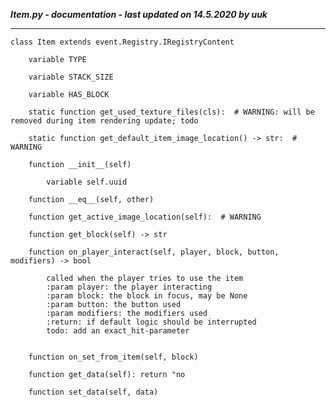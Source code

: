 ***Item.py - documentation - last updated on 14.5.2020 by uuk***
___

    class Item extends event.Registry.IRegistryContent

        variable TYPE

        variable STACK_SIZE

        variable HAS_BLOCK

        static function get_used_texture_files(cls):  # WARNING: will be removed during item rendering update; todo

        static function get_default_item_image_location() -> str:  # WARNING

        function __init__(self)

            variable self.uuid

        function __eq__(self, other)

        function get_active_image_location(self):  # WARNING

        function get_block(self) -> str

        function on_player_interact(self, player, block, button, modifiers) -> bool
            
            called when the player tries to use the item
            :param player: the player interacting
            :param block: the block in focus, may be None
            :param button: the button used
            :param modifiers: the modifiers used
            :return: if default logic should be interrupted
            todo: add an exact_hit-parameter


        function on_set_from_item(self, block)

        function get_data(self): return "no

        function set_data(self, data)